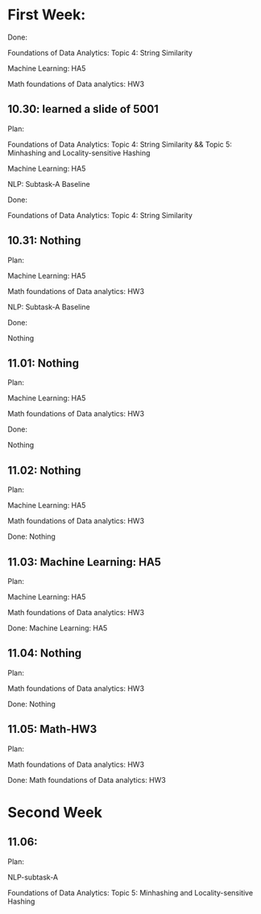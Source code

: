 # First Week:

Done:

Foundations of Data Analytics: Topic 4: String Similarity

Machine Learning: HA5

Math foundations of Data analytics: HW3

## 10.30: learned a slide of 5001

Plan:

Foundations of Data Analytics: Topic 4: String Similarity  && Topic 5: Minhashing and Locality-sensitive Hashing  

Machine Learning: HA5

NLP: Subtask-A Baseline

Done:

Foundations of Data Analytics: Topic 4: String Similarity

## 10.31: Nothing

Plan:

Machine Learning: HA5

Math foundations of Data analytics: HW3

NLP: Subtask-A Baseline

Done:

Nothing

## 11.01: Nothing

Plan:

Machine Learning: HA5

Math foundations of Data analytics: HW3

Done:

Nothing

## 11.02: Nothing

Plan:

Machine Learning: HA5

Math foundations of Data analytics: HW3

Done: Nothing

## 11.03: Machine Learning: HA5

Plan:

Machine Learning: HA5

Math foundations of Data analytics: HW3

Done: Machine Learning: HA5

## 11.04: Nothing

Plan:

Math foundations of Data analytics: HW3

Done: Nothing

## 11.05: Math-HW3

Plan:

Math foundations of Data analytics: HW3

Done: Math foundations of Data analytics: HW3

# Second Week

## 11.06:

Plan:

NLP-subtask-A

Foundations of Data Analytics: Topic 5: Minhashing and Locality-sensitive Hashing  
